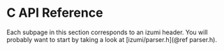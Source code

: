 # C API Reference

Each subpage in this section corresponds to an izumi header. You will probably want to start by taking a look at [izumi/parser.h](@ref parser.h).

